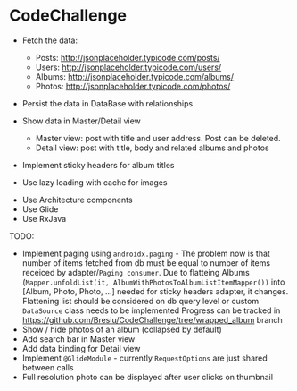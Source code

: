 # CodeChallenge

- Fetch the data:
  * Posts: http://jsonplaceholder.typicode.com/posts/
  * Users: http://jsonplaceholder.typicode.com/users/
  * Albums: http://jsonplaceholder.typicode.com/albums/
  * Photos: http://jsonplaceholder.typicode.com/photos/

- Persist the data in DataBase with relationships
- Show data in Master/Detail view
  * Master view: post with title and user address. Post can be deleted.
  * Detail view: post with title, body and related albums and photos
- Implement sticky headers for album titles
- Use lazy loading with cache for images

* Use Architecture components
* Use Glide
* Use RxJava

TODO:
- Implement paging using `androidx.paging` - The problem now is that number of items fetched from db must be equal to number of items receiced by adapter/`Paging consumer`. Due to flatteing Albums (`Mapper.unfoldList(it, AlbumWithPhotosToAlbumListItemMapper())` into [Album, Photo, Photo, ...] needed for sticky headers adapter, it changes. Flattening list should be considered on db query level or custom `DataSource` class needs to be implemented
Progress can be tracked in https://github.com/Bresiu/CodeChallenge/tree/wrapped_album  branch
- Show / hide photos of an album (collapsed by default)
- Add search bar in Master view
- Add data binding for Detail view
- Implement `@GlideModule` - currently `RequestOptions` are just shared between calls
- Full resolution photo can be displayed after user clicks on thumbnail
